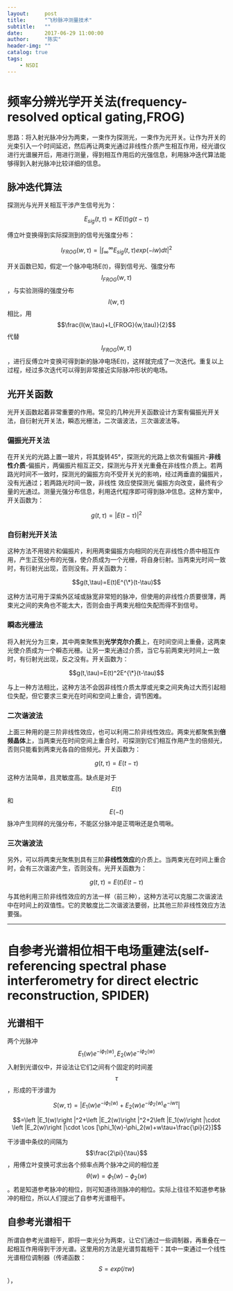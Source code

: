 ```yaml
---
layout:     post
title:      "飞秒脉冲测量技术"
subtitle:   ""
date:       2017-06-29 11:00:00
author:     "陈实"
header-img: ""
catalog: true
tags:
    - NSDI
---
```


# 频率分辨光学开关法(frequency-resolved optical gating,FROG)

思路：将入射光脉冲分为两束，一束作为探测光，一束作为光开关。让作为开关的光束引入一个时间延迟，然后再让两束光通过非线性介质产生相互作用，经光谱仪进行光谱展开后，用进行测量，得到相互作用后的光强信息，利用脉冲迭代算法能够得到入射光脉冲比较详细的信息。

## 脉冲迭代算法

探测光与光开关相互干涉产生信号光为：

$$E_{sig}(t,\tau)=KE(t)g(t-\tau)$$

傅立叶变换得到实际探测到的信号光强度分布：

$$I_{FROG}(w,\tau)=\left |\int_{\infty}^{\infty} E_{sig}(t,\tau)exp(-iw)dt\right |^2$$

开关函数已知，假定一个脉冲电场E(t)，得到信号光、强度分布$$I_{FROG}(w,\tau)$$，与实验测得的强度分布$$I(w,\tau)$$相比，用$$\frac{I(w,\tau)+I_{FROG}(w,\tau)}{2}$$代替$$I_{FROG}(w,\tau)$$，进行反傅立叶变换可得到新的脉冲电场E(t)，这样就完成了一次迭代。重复以上过程，经过多次迭代可以得到非常接近实际脉冲形状的电场。

## 光开关函数

光开关函数起着非常重要的作用。常见的几种光开关函数设计方案有偏振光开关法，自衍射光开关法，瞬态光栅法，二次谐波法，三次谐波法等。

### 偏振光开关法

在开关光的光路上置一玻片，将其旋转45°，探测光的光路上依次有偏振片-**非线性介质**-偏振片，两偏振片相互正交，探测光与开关光重叠在非线性介质上。若两路光时间不一致时，探测光的偏振方向不受开关光的影响，经过两垂直的偏振片，没有光通过；若两路光时间一致，非线性 效应使探测光 偏振方向改变，最终有少量的光通过。测量光强分布信息，利用迭代程序即可得到脉冲信息。这种方案中，开关函数为：

$$g(t,\tau)=|E(t-\tau)|^2$$

### 自衍射光开关法

这种方法不用玻片和偏振片，利用两束偏振方向相同的光在非线性介质中相互作用，产生正弦分布的光强，使介质成为一个光栅，将自身衍射。当两束光时间一致时，有衍射光出现，否则没有。开关函数为：

$$g(t,\tau)=E(t)E^{\*}(t-\tau)$$

这种方法可用于深紫外区域或脉宽非常短的脉冲，但使用的非线性介质要很薄，两束光之间的夹角也不能太大，否则会由于两束光相位失配而得不到信号。

### 瞬态光栅法

将入射光分为三束，其中两束聚焦到**光学克尔介质**上，在时间空间上重叠，这两束光使介质成为一个瞬态光栅。让另一束光通过介质，当它与前两束光时间上一致时，有衍射光出现，反之没有。开关函数为：

$$g(t,\tau)=E(t)^2E^{\*}(t-\tau)$$

与上一种方法相比，这种方法不会因非线性介质太厚或光束之间夹角过大而引起相位失配，但它要求三束光在时间和空间上重合，调节困难。

### 二次谐波法

上面三种用的是三阶非线性效应，也可以利用二阶非线性效应。两束光都聚焦到**倍频晶体**上，当两束光在时间空间上重合时，可探测到它们相互作用产生的倍频光，否则只能看到两束光各自的倍频光。开关函数为：

$$g(t,\tau)=E(t-\tau)$$

这种方法简单，且灵敏度高。缺点是对于$$E(t)$$和$$E(-t)$$脉冲产生同样的光强分布，不能区分脉冲是正啁啾还是负啁啾。

### 三次谐波法

另外，可以将两束光聚焦到具有三阶**非线性效应**的介质上。当两束光在时间上重合时，会有三次谐波产生，否则没有。光开关函数为：

$$g(t,\tau)=E(t)E(t-\tau)$$

与其他利用三阶非线性效应的方法一样（前三种），这种方法可以克服二次谐波法中在时间上的双值性。它的灵敏度比二次谐波法要弱，比其他三阶非线性效应方法要强。

---

# 自参考光谱相位相干电场重建法(self-referencing spectral phase interferometry for direct electric reconstruction, SPIDER)

## 光谱相干

两个光脉冲$$E_1(w)e^{-i\phi_1(w)},E_2(w)e^{-i\phi_2(w)}$$入射到光谱仪中，并设法让它们之间有个固定的时间差$$\tau$$，形成的干涉谱为

$$S(w,\tau)=\left | E_1(w)e^{-i\phi_1(w)}+E_2(w)e^{-i\phi_2(w)}e^{-iw\tau}\right|$$

$$=\left |E_1(w)\right |^2+\left |E_2(w)\right |^2+2\left |E_1(w)\right |\cdot \left |E_2(w)\right |\cdot \cos [\phi_1(w)-\phi_2(w)+w\tau+\frac{\pi}{2}]$$

干涉谱中条纹的间隔为$$\frac{2\pi}{\tau}$$，用傅立叶变换可求出各个频率点两个脉冲之间的相位差$$\theta (w)=\phi_1(w)-\phi_2(w)$$。若是知道参考脉冲的相位，则可知道待测脉冲的相位。实际上往往不知道参考脉冲的相位，所以人们提出了自参考光谱相干。

## 自参考光谱相干

所谓自参考光谱相干，即将一束光分为两束，让它们通过一些调制器，再重叠在一起相互作用得到干涉光谱。这里用的方法是光谱剪裁相干：其中一束通过一个线性光谱相位调制器（传递函数：$$S=exp(i\tau w)$$），

